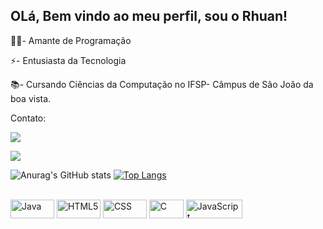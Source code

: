 ## OLá, Bem vindo ao meu perfil, sou o Rhuan!

👨‍💻- Amante de Programação

⚡- Entusiasta da Tecnologia

📚- Cursando Ciências da Computação no IFSP- Câmpus de São João da boa vista.

Contato: 
<div>
 
  <a href="https://www.instagram.com/rhuancruz.dev/" target="_blank"><img src="https://img.shields.io/badge/-Instagram-%23E4405F?style=for-the-badge&logo=instagram&logoColor=white" target="_blank"></a>

   <a href="https://www.linkedin.com/in/rhuan-cruz/" target="_blank"><img src="https://img.shields.io/badge/-LinkedIn-%230077B5?style=for-the-badge&logo=linkedin&logoColor=white" target="_blank"></a> 
</div>

![Anurag's GitHub stats](https://github-readme-stats.vercel.app/api?username=RhuanCruz&theme=yeblu&show_icons=true)
[![Top Langs](https://github-readme-stats.vercel.app/api/top-langs/?username=RhuanCruz&layout=compact)](https://github.com/Rhuancruz/github-readme-stats)

<div style="display: inline_block"><br>
 <img align="center" alt="Java" height="30" width="70" src="https://img.shields.io/badge/Java-ED8B00?style=for-the-badge&logo=openjdk&logoColor=white">
  <img align="center" alt="HTML5" height="30" width="70" src="https://img.shields.io/badge/HTML5-E34F26?style=for-the-badge&logo=html5&logoColor=white">
  <img align="center" alt="CSS" height="30" width="70" src="https://img.shields.io/badge/CSS-239120?&style=for-the-badge&logo=css3&logoColor=white">
  <img align="center" alt="C" height="30" width="55" src="https://img.shields.io/badge/C-00599C?style=for-the-badge&logo=c&logoColor=white">
  <img align="center" alt="JavaScript" height="30" width="90" src="https://img.shields.io/badge/JavaScript-F7DF1E?style=for-the-badge&logo=javascript&logoColor=black">
  
</div>


           
          
